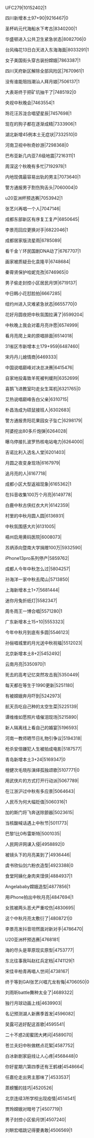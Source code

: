 UFC279|10152402|1

四川新增本土97+90|9216467|0

圣杯屿元代海船水下考古|8340200|1

华盛顿进入公共卫生紧急状态|8082706|0

台风梅花13日白天进入东海海面|8033291|1

女子美国街头穿古装扮嫦娥|7863387|1

四川天府新区解除全部风险区|7670961|1

没有谁能阻挡潮汕人拜月娘|7506137|1

大表哥终于把矿坑抽干了|7485192|0

央视中秋晚会|7463554|1

玲花汪苏泷合唱望星辰|7457698|1

现在的狗子都在逐渐成精|7333906|1

湖北新增45例本土无症状|7332510|0

河南卫视中秋奇妙游|7298368|0

巴布亚新几内亚7.6级地震|7216311|1

周深这个秋晚有多忙|7192978|1

内地现偶最容易出轨的男主|7073640|1

警方通报男子割伤狗舌头|7060004|0

u20亚洲杯预选赛|7053942|1

张艺兴再唱一个人|7047146|

成都东部新区有序复工复产|6850645|

李景亮回应更换对手|6822046|1

成都居家版流星雨|6785089|

看千金丫环民国剧DNA动了|6767707|1

画家被质疑丑化袁隆平|6748684|

秦霄贤保护哈妮克孜|6746965|0

男子偷走封控小区居民月饼|6719137|

中日韩小花怼脸拍|6667285|

纽约州进入灾难紧急状态|6655770|0

花好月圆夜把中秋氛围拉满了|6599204|

中秋晚上我会对着月亮许愿|6574999|

看月亮爬上来的原唱排面|6514018|

31省区市新增本土179+959|6487460|

宋丹丹儿媳情商|6469333|

中国说唱巅峰对决总决赛|6415476|

自家地投毒致羊死被判缓刑|6352699|

喜鹊飞进教室叼走女生耳机|6321765|0

艾热说唱巅峰告白父亲|6310715|

朴昌浩成为硕鼠接班人|6302683|

警方通报贵阳花果园女子坠亡|6298179|

阿婆挖出80多斤炮弹|6264028|

曝乌停接扎波罗热核电站电力|6264000|

吉诺比利入选名人堂|6201403|

月圆之夜变身现场|6167979|

追月亮的人|6167718|

成都小区大型返祖现象|6165362|1

在抖音收集100万个月亮|6149778|

白鹿中秋古侠红衣大片|6142359|

村里的中秋月圆人圆|6136931|

中秋氛围感大片|6131005|

梧州启用黄码医院|6008073|

苏炳添向暨南大学捐赠100万|5932590|

iPhone13pro系列停产|5859762|

成都人今年中秋怎么过|5804257|

孙海洋一家中秋去爬山|5713850|

上海新增本土1+7|5681444|

迷你月兔折纸灯|5582347|

周冬雨王一博合唱|5571280|1

广东新增本土15+10|5553323|

今年中秋月到底有多圆|5546123|

孙俪唱城里的月光送中秋祝福|5512023|

北京新增本土8+2|5452492|

云南月亮|5350970|1

死去的高考记忆突然攻击我|5350449|

每天都在等生于1990更新|5251180|

有被嫦娥奔月吓到|5242973|

航天员吃自己种的太空生菜|5225139|

谭维维如愿照片墙催泪现场|5215890|

新人隔离线上看自己的婚宴|5196593|

河南一教师晒节日礼物引争议|5194318|

枪杀安倍嫌犯人生被拍成电影|5187577|

青岛新增本土3+24|5169347|0

檀健次毛晓彤演绎孤独颂歌|5107771|0

用武侠片的方式打开行动派|5067789|

在江浙沪过中秋有多应景|5064643|

人民币为何大幅贬值|5060316|1

加的斯门将飞奔送除颤器|5023615|

当核酸喊话遇上中秋节|5011773|

巴黎1比0布雷斯特|5001035|

人民网评网课入侵|4958892|0

被镜头下的月亮美到了|4936446|

虞书欣仙剑六粉衣造型|4923388|0

食堂阿姨化身肉夹馍侠|4884937|1

Angelababy嫦娥造型|4877856|1

用iPhone拍出中秋月亮|4847694|1

女孩被两头恶犬严重咬伤|4830695|

这个中秋月亮太敷衍了|4808721|0

李景亮发抖音坦然面对新对手|4786470|

U20亚洲杯预选赛|4768181|

海的尽头是草原现实原型|4753777|

东北往事我叫赵红兵定档|4741129|1

宋佳辛柏青再唱人世间|4738167|

终于等到GAI张艺兴唱亢龙有悔|4706050|0

刘雨昕battle舞种太全了|4689322|

独行月球动画上线|4639903|

名记预测湖人新赛季首发|4596082|

吴露可逃好配这首歌|4595541|

二十不惑2闺蜜团大拷问|4589070|

苍兰夫妇中秋做糕点花絮|4587752|

白冰新剧家庭线让人心疼|4568448|0

你好星期六第四季还有王鹤棣|4548664|

任嘉伦走出男主那味了|4533537|

蒸螃蟹的技巧|4520526|

北京连续3所学校出现疫情|4514541|

贾玲嫦娥对暗号了|4507719|1

男子封控小区偷月饼|4507240|

刘畊宏唱跳记得要勇敢|4506569|1

